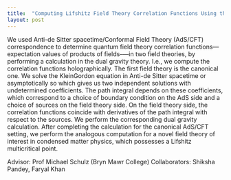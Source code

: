 ```yaml
---
title:  "Computing Lifshitz Field Theory Correlation Functions Using the AdS/CFT Correspondence"
layout: post
---
```


We used Anti-de Sitter spacetime/Conformal Field Theory (AdS/CFT)
correspondence to determine quantum field theory correlation functions—
expectation values of products of fields–—in two field theories, by performing a
calculation in the dual gravity theory. I.e., we compute the correlation functions
holographically. The first field theory is the canonical one. We solve the KleinGordon equation in Anti-de Sitter spacetime or asymptotically so which gives us
two independent solutions with undetermined coefficients. The path integral
depends on these coefficients, which correspond to a choice of boundary
condition on the AdS side and a choice of sources on the field theory side. On the
field theory side, the correlation functions coincide with derivatives of the path
integral with respect to the sources. We perform the corresponding dual gravity
calculation. After completing the calculation for the canonical AdS/CFT setting, we
perform the analogous computation for a novel field theory of interest in
condensed matter physics, which possesses a Lifshitz multicritical point.



Advisor: Prof Michael Schulz (Bryn Mawr College)
Collaborators: Shiksha Pandey, Faryal Khan

